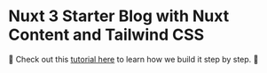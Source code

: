 # Nuxt 3 Starter Blog with Nuxt Content and Tailwind CSS

🌟 Check out this [tutorial here](https://sgds.app/articles/create-a-nuxt-3-content-blog-with-tailwind-css-in-one-hour) to learn how we build it step by step. 🌈
